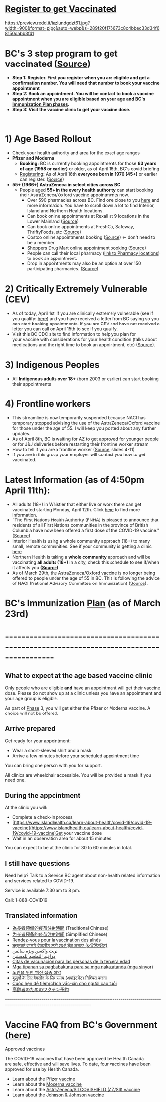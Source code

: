 # [Register to get Vaccinated](https://www.getvaccinated.gov.bc.ca/s/)

https://preview.redd.it/iazlundgdzt61.jpg?width=900&format=pjpg&auto=webp&s=289f20f176673c8c4bbec33d34f68150dabb3f41

# BC's 3 step program to get vaccinated ([Source](https://www2.gov.bc.ca/getvaccinated.html))

* **Step 1: Register. First you register when you are eligible and get a confirmation number. You will need that number to book your vaccine appointment**
* **Step 2: Book an appointment. You will be contact to book a vaccine appointment when you are eligible based on your age and BC's** [**Immunization Plan phases**](https://www2.gov.bc.ca/gov/content/covid-19/vaccine/plan#general-population)**.** 
* **Step 3: Visit the vaccine clinic to get your vaccine dose.**

&#x200B;

# 1) Age Based Rollout

* Check your health authority and area for the exact age ranges
* **Pfizer and Moderna**
   * **Booking:** BC is currently booking appointments for those **63 years of age (1958 or earlier)** or older, as of April 16th, BC's covid briefing
   * [Registering](https://www.getvaccinated.gov.bc.ca/s/)**:** As of April 16th **everyone born in 1976 (45+)** or earlier can register. ([Source](https://twitter.com/BCGovNews/status/1380998708246970368/photo/1))
* **55+ (1966+) AstraZeneca in select cities across BC**
   * People aged **55+ in the every health authority** can start booking their AstraZeneca/Oxford vaccine appointments now.
      * Over 590 pharmacies across BC. Find one close to you [here](https://www.bcpharmacy.ca/resource-centre/covid-19/vaccination-locations) and more information. You have to scroll down a lot to find Interior, Island and Northern Health locations.
      * Can book online appointments at Rexall at 9 locations in the Lower Mainland ([Source](https://rexall.medmeapp.com/schedule))
      * Can book online appointments at FreshCo, Safeway, ThriftyFoods, etc ([Source](https://www.pharmacyappointments.ca/))
      * Costco online appointments booking ([Source](https://www.costcopharmacy.ca/appointment)) <- don't need to be a member
      * Shoppers Drug Mart online appointment booking ([Source](https://covid-19.shoppersdrugmart.ca/en?_ga=2.93975893.991654939.1618447569-1544586229.1618447569))
      * People can call their local pharmacy ([link to Pharmacy locations](https://www.bcpharmacy.ca/resource-centre/covid-19/vaccination-locations)) to book an appointment.
      * Drop in appointments may also be an option at over 150 participating pharmacies. ([Source](https://news.gov.bc.ca/releases/2021HLTH0061-000595))

# 2) Critically Extremely Vulnerable (CEV)

* As of today, April 1st, if you are clinically extremely vulnerable (see if you qualify:  [here](https://www2.gov.bc.ca/gov/content/covid-19/vaccine/cev)) and you have received a letter from BC saying so you can start booking appointments.  If you are CEV and have not received a letter you can call on April 15th to see if you qualify.
* Visit this BC CDC site to find information to help you plan for your vaccine with considerations for your health condition (talks about medications and the right time to book an appointment, etc) ([Source](http://www.bccdc.ca/health-info/diseases-conditions/covid-19/covid-19-vaccine/vaccine-considerations#cev)).

# 3) Indigenous Peoples

* All **Indigenous adults over 18+** (born 2003 or earlier) can start booking their appointments

# 4) Frontline workers

* This streamline is now temporarily suspended because NACI has temporary stopped advising the use of the AstraZeneca/Oxford vaccine for those under the age of 55.  I will keep you posted about any further updates.
* As of April 8th, BC is waiting for AZ to get approved for younger people or for J&J deliveries before restarting their frontline worker stream
* How to tell if you are a frontline worker ([Source](https://news.gov.bc.ca/files/03.18.2021_COVID_Immunization_Plan.pdf), slides 4-11)
* If you are in this group your employer will contact you how to get vaccinated.

# Latest Information (as of 4:50pm April 11th):

* All adults (18+) in Whistler that either live or work there can get vaccinated starting Monday, April 12th.  Click [here](http://www.vch.ca/covid-19/covid-19-vaccine/whistler-vaccination) to find more information.
* "The First Nations Health Authority (FNHA) is pleased to announce that residents of all First Nations communities in the province of British Columbia have now been offered a first dose of the COVID-19 vaccine." ([Source](https://www.fnha.ca/about/news-and-events/news/first-dose-covid-19-vaccine-clinics-complete-in-all-bc-first-nations-communities))
* Interior Health is using a whole community approach (18+) to many small, remote communities. See if your community is getting a clinic [here](https://news.interiorhealth.ca/news/taking-a-community-approach/)
* Northern Health is taking a **whole community** approach and will be vaccinating **all adults (18+)** in a city, check this schedule to see if/when it affects you  **(**[**Source**](https://stories.northernhealth.ca/news/northern-health-covid-19-vaccine-distribution-additional-community-wide-18-immunizations)**)**
* As of March 29th, the AstraZeneca/Oxford vaccine is no longer being offered to people under the age of 55 in BC.  This is following the advice of NACI (National Advisory Committee on Immunization) ([Source](https://www.canada.ca/en/public-health/services/immunization/national-advisory-committee-on-immunization-naci/rapid-response-recommended-use-astrazeneca-covid-19-vaccine-younger-adults.html)).

# BC's Immunization [Plan](https://www2.gov.bc.ca/gov/content/covid-19/vaccine/plan) (as of March 23rd)

# ----------------------------------------------------------------------------------------

## What to expect at the age based vaccine clinic

Only people who are eligible **and** have an appointment will get their vaccine dose. Please do not show up at a clinic unless you have an appointment and your age group is eligible.

As part of [Phase](https://www2.gov.bc.ca/gov/content/covid-19/vaccine/plan#choice) 3, you will get either the Pfizer or Moderna vaccine. A choice will not be offered.

## Arrive prepared

Get ready for your appointment:

* Wear a short-sleeved shirt and a mask
* Arrive a few minutes before your scheduled appointment time

You can bring one person with you for support.

All clinics are wheelchair accessible. You will be provided a mask if you need one. 

## During the appointment

At the clinic you will:

* Complete a check-in process
* [https://www.islandhealth.ca/learn-about-health/covid-19/covid-19-vaccine](https://www.islandhealth.ca/learn-about-health/covid-19/covid-19-vaccine)Get your vaccine dose
* Wait in an observation area for about 15 minutes

You can expect to be at the clinic for 30 to 60 minutes in total. 

## I still have questions

Need help? Talk to a Service BC agent about non-health related information and services related to COVID-19.

Service is available 7:30 am to 8 pm. 

Call: 1-888-COVID19

## Translated information

* [為長者預備的疫苗注射時間](https://www2.gov.bc.ca/gov/content/covid-19/translation/tc/seniorvaccine) (Traditional Chinese)
* [为长者预备的疫苗注射时间](https://www2.gov.bc.ca/gov/content/covid-19/translation/sc/seniorvaccine) (Simplified Chinese)
* [Rendez-vous pour la vaccination des aînés](https://www2.gov.bc.ca/gov/content/covid-19/translation/fr/seniorvaccine)
* [ਬਜ਼ੁਰਗ਼ਾਂ ਵਾਸਤੇ ਵੈਕਸੀਨ ਲਈ ਸਮਾਂ ਬੁੱਕ ਕਰਨਾ (ਅਪੌਇੰਟਮੈਂਟ)](https://www2.gov.bc.ca/gov/content/covid-19/translation/pun/seniorvaccine)
* [نوبت واکسن ویژه سالمن](https://www2.gov.bc.ca/gov/content/covid-19/translation/far/seniorvaccine)
* [مواعيد التطعيم للمسنين](https://www2.gov.bc.ca/gov/content/covid-19/translation/ar/seniorvaccine)
* [Citas de vacunación para las personas de la tercera edad](https://www2.gov.bc.ca/gov/content/covid-19/translation/spa/seniorvaccine)
* [Mga tipanan sa pagbabakuna para sa mga nakatatanda (mga sinyor)](https://www2.gov.bc.ca/gov/content/covid-19/translation/tl/seniorvaccine)
* [노인을 위한 백신 접종 예약](https://www2.gov.bc.ca/gov/content/covid-19/translation/ko/seniorvaccine)
* [बुज़ुर्गों के लिए वैक्सीन के लिए समय (अपॉइंटमेंट) निश्चित करना](https://www2.gov.bc.ca/gov/content/covid-19/translation/hi/seniorvaccine)
* [Cuộc hẹn để tiêm/chích vắc-xin cho người cao tuổi](https://www2.gov.bc.ca/gov/content/covid-19/translation/vn/seniorvaccine)
* [高齢者のためのワクチン予約](https://www2.gov.bc.ca/gov/content/covid-19/translation/jp/seniorvaccine)

\-------------------------------------------------------------------------------------------------------------------------

# Vaccine FAQ from BC's Government ([here](https://immunizebc.ca/covid-19-vaccine-frequently-asked-questions))

Approved vaccines

The COVID-19 vaccines that have been approved by Health Canada are safe, effective and will save lives. To date, four vaccines have been approved for use by Health Canada.

* Learn about the [Pfizer vaccine](https://www.canada.ca/en/health-canada/services/drugs-health-products/covid19-industry/drugs-vaccines-treatments/vaccines/pfizer-biontech.html)
* Learn about the [Moderna vaccine](https://www.canada.ca/en/health-canada/services/drugs-health-products/covid19-industry/drugs-vaccines-treatments/vaccines/moderna.html)
* Learn about the [AstraZeneca/SII COVISHIELD (AZ/SII) vaccine](https://www.canada.ca/en/health-canada/services/drugs-health-products/covid19-industry/drugs-vaccines-treatments/vaccines/astrazeneca.html)
* Learn about the [Johnson & Johnson vaccine](https://www.canada.ca/en/health-canada/services/drugs-health-products/covid19-industry/drugs-vaccines-treatments/vaccines/janssen.html)